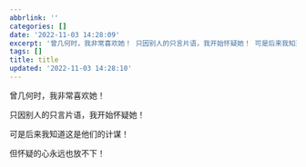 ```yaml
---
abbrlink: ''
categories: []
date: '2022-11-03 14:28:09'
excerpt: '曾几何时，我非常喜欢她！ 只因别人的只言片语，我开始怀疑她！ 可是后来我知道这是他们的计谋！ 但怀疑的心永远也放不下！ '
tags: []
title: title
updated: '2022-11-03 14:28:10'
---
```

曾几何时，我非常喜欢她！

只因别人的只言片语，我开始怀疑她！

可是后来我知道这是他们的计谋！

但怀疑的心永远也放不下！
